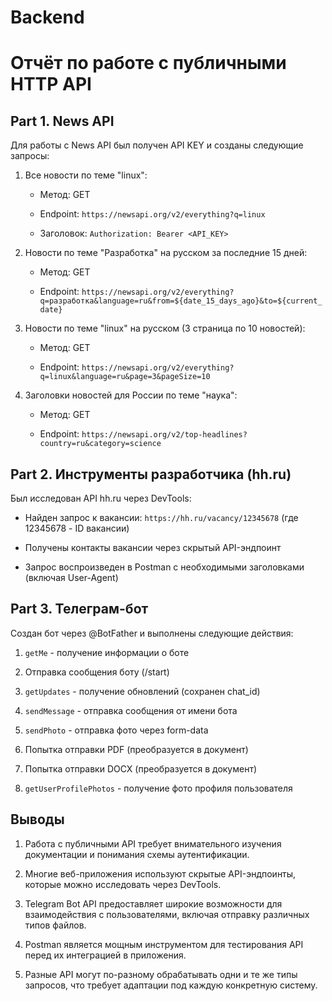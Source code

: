 # Backend

# Отчёт по работе с публичными HTTP API

## Part 1. News API

Для работы с News API был получен API KEY и созданы следующие запросы:

1. Все новости по теме "linux":
    
    - Метод: GET
        
    - Endpoint: `https://newsapi.org/v2/everything?q=linux`
        
    - Заголовок: `Authorization: Bearer <API_KEY>`
        
2. Новости по теме "Разработка" на русском за последние 15 дней:
    
    - Метод: GET
        
    - Endpoint: `https://newsapi.org/v2/everything?q=разработка&language=ru&from=${date_15_days_ago}&to=${current_date}`
        
3. Новости по теме "linux" на русском (3 страница по 10 новостей):
    
    - Метод: GET
        
    - Endpoint: `https://newsapi.org/v2/everything?q=linux&language=ru&page=3&pageSize=10`
        
4. Заголовки новостей для России по теме "наука":
    
    - Метод: GET
        
    - Endpoint: `https://newsapi.org/v2/top-headlines?country=ru&category=science`
        

## Part 2. Инструменты разработчика (hh.ru)

Был исследован API hh.ru через DevTools:

- Найден запрос к вакансии: `https://hh.ru/vacancy/12345678` (где 12345678 - ID вакансии)
    
- Получены контакты вакансии через скрытый API-эндпоинт
    
- Запрос воспроизведен в Postman с необходимыми заголовками (включая User-Agent)
    

## Part 3. Телеграм-бот

Создан бот через @BotFather и выполнены следующие действия:

1. `getMe` - получение информации о боте
    
2. Отправка сообщения боту (/start)
    
3. `getUpdates` - получение обновлений (сохранен chat_id)
    
4. `sendMessage` - отправка сообщения от имени бота
    
5. `sendPhoto` - отправка фото через form-data
    
6. Попытка отправки PDF (преобразуется в документ)
    
7. Попытка отправки DOCX (преобразуется в документ)
    
8. `getUserProfilePhotos` - получение фото профиля пользователя
    

## Выводы

1. Работа с публичными API требует внимательного изучения документации и понимания схемы аутентификации.
    
2. Многие веб-приложения используют скрытые API-эндпоинты, которые можно исследовать через DevTools.
    
3. Telegram Bot API предоставляет широкие возможности для взаимодействия с пользователями, включая отправку различных типов файлов.
    
4. Postman является мощным инструментом для тестирования API перед их интеграцией в приложения.
    
5. Разные API могут по-разному обрабатывать одни и те же типы запросов, что требует адаптации под каждую конкретную систему.